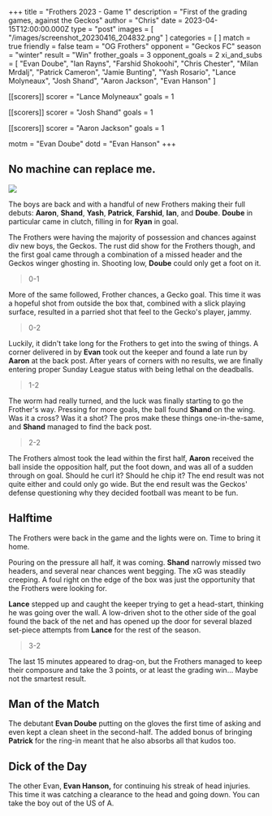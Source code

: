+++
title = "Frothers 2023 - Game 1"
description = "First of the grading games, against the Geckos"
author = "Chris"
date = 2023-04-15T12:00:00.000Z
type = "post"
images = [ "/images/screenshot_20230416_204832.png" ]
categories = [ ]
match = true
friendly = false
team = "OG Frothers"
opponent = "Geckos FC"
season = "winter"
result = "Win"
frother_goals = 3
opponent_goals = 2
xi_and_subs = [
  "Evan Doube",
  "Ian Rayns",
  "Farshid Shokoohi",
  "Chris Chester",
  "Milan Mrdalj",
  "Patrick Cameron",
  "Jamie Bunting",
  "Yash Rosario",
  "Lance Molyneaux",
  "Josh Shand",
  "Aaron Jackson",
  "Evan Hanson"
]

[[scorers]]
scorer = "Lance Molyneaux"
goals = 1

[[scorers]]
scorer = "Josh Shand"
goals = 1

[[scorers]]
scorer = "Aaron Jackson"
goals = 1

motm = "Evan Doube"
dotd = "Evan Hanson"
+++

## No machine can replace me.

![](/images/screenshot_20230416_204832.png)

The boys are back and with a handful of new Frothers making their full debuts: **Aaron**, **Shand**, **Yash**, **Patrick**, **Farshid**, **Ian**, and **Doube**. **Doube** in particular came in clutch, filling in for **Ryan** in goal.

The Frothers were having the majority of possession and chances against div new boys, the Geckos. The rust did show for the Frothers though, and the first goal came through a combination of a missed header and the Geckos winger ghosting in. Shooting low, **Doube** could only get a foot on it.

> 0-1

More of the same followed, Frother chances, a Gecko goal. This time it was a hopeful shot from outside the box that, combined with a slick playing surface, resulted in a parried shot that feel to the Gecko's player, jammy.

> 0-2

Luckily, it didn't take long for the Frothers to get into the swing of things. A corner delivered in by **Evan** took out the keeper and found a late run by **Aaron** at the back post. After years of corners with no results, we are finally entering proper Sunday League status with being lethal on the deadballs.

> 1-2

The worm had really turned, and the luck was finally starting to go the Frother's way. Pressing for more goals, the ball found **Shand** on the wing. Was it a cross? Was it a shot? The pros make these things one-in-the-same, and **Shand** managed to find the back post.

> 2-2

The Frothers almost took the lead within the first half, **Aaron** received the ball inside the opposition half, put the foot down, and was all of a sudden through on goal. Should he curl it? Should he chip it? The end result was not quite either and could only go wide. But the end result was the Geckos' defense questioning why they decided football was meant to be fun.

## Halftime

The Frothers were back in the game and the lights were on. Time to bring it home.

Pouring on the pressure all half, it was coming. **Shand** narrowly missed two headers, and several near chances went begging. The xG was steadily creeping. A foul right on the edge of the box was just the opportunity that the Frothers were looking for.

**Lance** stepped up and caught the keeper trying to get a head-start, thinking he was going over the wall. A low-driven shot to the other side of the goal found the back of the net and has opened up the door for several blazed set-piece attempts from **Lance** for the rest of the season.

> 3-2

The last 15 minutes appeared to drag-on, but the Frothers managed to keep their composure and take the 3 points, or at least the grading win... Maybe not the smartest result.

## Man of the Match

The debutant **Evan Doube** putting on the gloves the first time of asking and even kept a clean sheet in the second-half. The added bonus of bringing **Patrick** for the ring-in meant that he also absorbs all that kudos too.

## Dick of the Day

The other Evan, **Evan Hanson,** for continuing his streak of head injuries. This time it was catching a clearance to the head and going down. You can take the boy out of the US of A.
